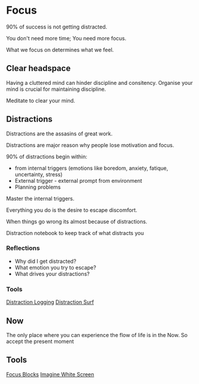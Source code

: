# Focus
90% of success is not getting distracted.

You don't need more time; You need more focus.

What we focus on determines what we feel.

## Clear headspace
Having a cluttered mind can hinder discipline and consitency. Organise your mind is crucial for maintaining discipline.

Meditate to clear your mind.


## Distractions
Distractions are the assasins of great work. 

Distractions are major reason why people lose motivation and focus.

90% of distractions begin within:
 - from internal triggers (emotions like boredom, anxiety, fatique, uncertainty, stress)
 - External trigger - external prompt from environment
 - Planning problems

Master the internal triggers. 


Everything you do is the desire to escape discomfort.

When things go wrong its almost because of distractions.

Distraction notebook to keep track of what distracts you

### Reflections
- Why did I get distracted?
- What emotion you try to escape?
- What drives your distractions?

### Tools

[Distraction Logging](../Tools/DistractionLogging.md)
[Distraction Surf](../Tools/DistractionSurf.md)

## Now
The only place where you can experience the flow of life is in the Now. So accept the present moment 


## Tools
[Focus Blocks](../Tools/FocusBlocks.md)
[Imagine White Screen](../Tools/ImagineWhiteScreen.md)